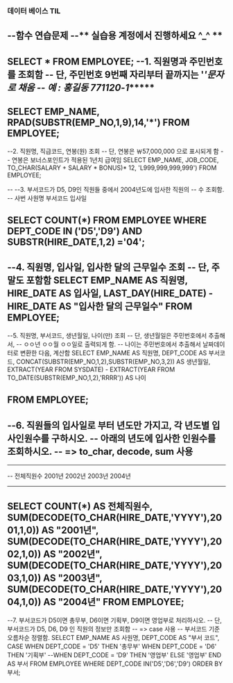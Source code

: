 ### 데이터 베이스 TIL

--함수 연습문제
--**  실습용 계정에서 진행하세요 ^_^ **
--
SELECT * FROM EMPLOYEE;
--1. 직원명과 주민번호를 조회함
--  단, 주민번호 9번째 자리부터 끝까지는 '*'문자로 채움
--  예 : 홍길동 771120-1******
--
SELECT EMP_NAME, RPAD(SUBSTR(EMP_NO,1,9),14,'*')
FROM EMPLOYEE;
--
--2. 직원명, 직급코드, 연봉(원) 조회
--  단, 연봉은 ￦57,000,000 으로 표시되게 함
--     연봉은 보너스포인트가 적용된 1년치 급여임
 SELECT EMP_NAME, JOB_CODE, TO_CHAR(SALARY + SALARY * BONUS)* 12, 'L999,999,999,999')
FROM EMPLOYEE;

--
--3. 부서코드가 D5, D9인 직원들 중에서 2004년도에 입사한 직원의 
--   수 조회함.
--   사번 사원명 부서코드 입사일

SELECT COUNT(*)
FROM EMPLOYEE
WHERE DEPT_CODE IN ('D5','D9') AND SUBSTR(HIRE_DATE,1,2) ='04';
--

--4. 직원명, 입사일, 입사한 달의 근무일수 조회
--   단, 주말도 포함함
SELECT EMP_NAME AS 직원명, HIRE_DATE AS 입사일, LAST_DAY(HIRE_DATE) - HIRE_DATE AS "입사한 달의 근무일수"
FROM EMPLOYEE;
--
--5. 직원명, 부서코드, 생년월일, 나이(만) 조회
--   단, 생년월일은 주민번호에서 추출해서, 
--   ㅇㅇ년 ㅇㅇ월 ㅇㅇ일로 출력되게 함.
--   나이는 주민번호에서 추출해서 날짜데이터로 변환한 다음, 계산함
SELECT EMP_NAME AS 직원명, DEPT_CODE AS 부서코드, CONCAT(SUBSTR(EMP_NO,1,2),SUBSTR(EMP_NO,3,2)) AS 생년월일,
EXTRACT(YEAR FROM SYSDATE) - EXTRACT(YEAR FROM TO_DATE(SUBSTR(EMP_NO,1,2),'RRRR')) AS 나이

FROM EMPLOYEE;
--
--6. 직원들의 입사일로 부터 년도만 가지고, 각 년도별 입사인원수를 구하시오.
--  아래의 년도에 입사한 인원수를 조회하시오.
--  => to_char, decode, sum 사용
--
--	-------------------------------------------------------------
--	전체직원수   2001년   2002년   2003년   2004년
--	-------------------------------------------------------------
SELECT COUNT(*) AS 전체직원수, 
SUM(DECODE(TO_CHAR(HIRE_DATE,'YYYY'),2001,1,0)) AS "2001년",
SUM(DECODE(TO_CHAR(HIRE_DATE,'YYYY'),2002,1,0)) AS "2002년",
SUM(DECODE(TO_CHAR(HIRE_DATE,'YYYY'),2003,1,0)) AS "2003년",
SUM(DECODE(TO_CHAR(HIRE_DATE,'YYYY'),2004,1,0)) AS "2004년"
FROM EMPLOYEE;
--
--7.  부서코드가 D5이면 총무부, D6이면 기획부, D9이면 영업부로 처리하시오.
--   단, 부서코드가 D5, D6, D9 인 직원의 정보만 조회함
--  => case 사용
--   부서코드 기준 오름차순 정렬함.
SELECT EMP_NAME AS 사원명, DEPT_CODE AS "부서 코드",
CASE
WHEN DEPT_CODE = 'D5' THEN '총무부'
WHEN DEPT_CODE = 'D6' THEN '기획부'
--WHEN DEPT_CODE = 'D9' THEN '영업부'
ELSE '영업부'
END AS 부서
FROM EMPLOYEE
WHERE DEPT_CODE IN('D5','D6','D9')
ORDER BY 부서;

 

